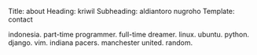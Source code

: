 Title: about
Heading: kriwil
Subheading: aldiantoro nugroho
Template: contact

indonesia. part-time programmer. full-time dreamer. linux. ubuntu. python.
django. vim. indiana pacers. manchester united. random.
